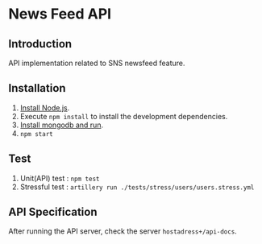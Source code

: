 # News Feed API

## Introduction

API implementation related to SNS newsfeed feature.

## Installation

1.  [Install Node.js](https://nodejs.org/en/download/).
2.  Execute `npm install` to install the development dependencies.
3.  [Install mongodb and run](https://docs.mongodb.com/manual/installation/#mongodb-community-edition-installation-tutorials). 
4.  `npm start`

## Test

1. Unit(API) test : `npm test`
2. Stressful test : `artillery run ./tests/stress/users/users.stress.yml`

## API Specification

After running the API server, check the server `hostadress+/api-docs`.
